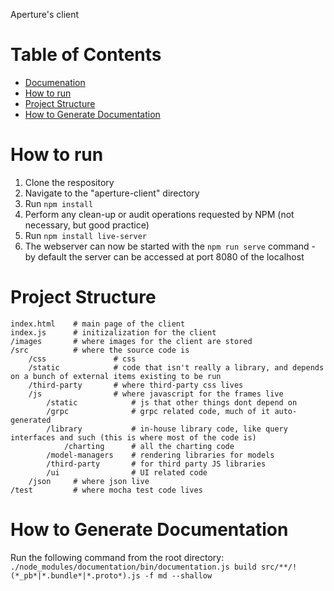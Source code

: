 Aperture's client

# Table of Contents
- [Documenation](https://github.com/Project-Sustain/aperture-client/wiki)
- [How to run](#how_to_run)
- [Project Structure](#project_structure)
- [How to Generate Documentation](#docs)


# How to run <a name="how_to_run"></a>
1. Clone the respository
2. Navigate to the "aperture-client" directory
3. Run `npm install`
4. Perform any clean-up or audit operations requested by NPM (not necessary, but good practice)
5. Run `npm install live-server`
6. The webserver can now be started with the `npm run serve` command - by default the server can be accessed at port 8080 of the localhost

# Project Structure <a name="project_structure"></a>
    index.html    # main page of the client
    index.js      # initizalization for the client
    /images       # where images for the client are stored
    /src          # where the source code is
        /css               # css
        /static            # code that isn't really a library, and depends on a bunch of external items existing to be run
        /third-party       # where third-party css lives  
        /js                # where javascript for the frames live
            /static            # js that other things dont depend on
            /grpc              # grpc related code, much of it auto-generated
            /library           # in-house library code, like query interfaces and such (this is where most of the code is)
                /charting      # all the charting code
            /model-managers    # rendering libraries for models
            /third-party       # for third party JS libraries
            /ui                # UI related code
        /json     # where json live
    /test         # where mocha test code lives

# How to Generate Documentation <a name="docs"></a>
Run the following command from the root directory: \
`./node_modules/documentation/bin/documentation.js build src/**/!(*_pb*|*.bundle*|*.proto*).js -f md --shallow`
